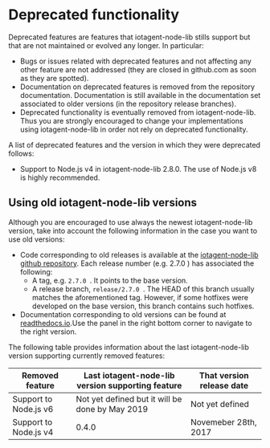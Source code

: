# Deprecated functionality

Deprecated features are features that iotagent-node-lib stills support but that are
not maintained or evolved any longer. In particular:

-   Bugs or issues related with deprecated features and not affecting
    any other feature are not addressed (they are closed in github.com
    as soon as they are spotted).
-   Documentation on deprecated features is removed from the repository documentation.
    Documentation is still available in the documentation set associated to older versions
    (in the repository release branches).
-   Deprecated functionality is eventually removed from iotagent-node-lib. Thus you
    are strongly encouraged to change your implementations using iotagent-node-lib
    in order not rely on deprecated functionality.

A list of deprecated features and the version in which they were deprecated follows:

* Support to Node.js v4 in iotagent-node-lib 2.8.0. The use of Node.js v8 is highly recommended.

## Using old iotagent-node-lib versions

Although you are encouraged to use always the newest iotagent-node-lib version, take into account the following
information in the case you want to use old versions:

* Code corresponding to old releases is available at the [iotagent-node-lib github repository](https://github.com/telefonicaid/iotagent-node-lib). Each release number
  (e.g. 2.7.0 ) has associated the following:
	* A tag, e.g. `2.7.0 `. It points to the base version.
	* A release branch, `release/2.7.0 `. The HEAD of this branch usually matches the aforementioned tag. However, if some
    hotfixes were developed on the base version, this branch contains such hotfixes.
* Documentation corresponding to old versions can be found at [readthedocs.io](https://iotagent-node-lib.readthedocs.io).Use the panel in the right bottom corner to navigate to the right version.

The following table provides information about the last iotagent-node-lib version supporting currently removed features:

| **Removed feature**                                                        | **Last iotagent-node-lib version supporting feature** | **That version release date**   |
|----------------------------------------------------------------------------|-------------------------------------------|---------------------------------|
| Support to Node.js v6                    | Not yet defined but it will be done by May 2019                 | Not yet defined                  
| Support to Node.js v4                    | 0.4.0                           | Novemeber 28th, 2017             |
